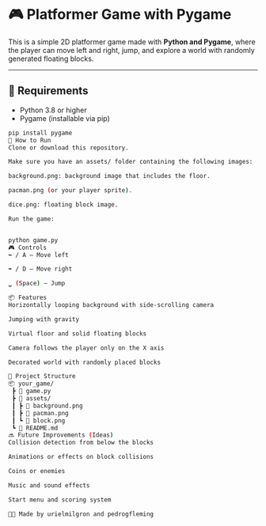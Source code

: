 # 🎮 Platformer Game with Pygame

This is a simple 2D platformer game made with **Python and Pygame**, where the player can move left and right, jump, and explore a world with randomly generated floating blocks.

---

## 🧰 Requirements

- Python 3.8 or higher
- Pygame (installable via pip)

```bash
pip install pygame
🚀 How to Run
Clone or download this repository.

Make sure you have an assets/ folder containing the following images:

background.png: background image that includes the floor.

pacman.png (or your player sprite).

dice.png: floating block image.

Run the game:


python game.py
🎮 Controls
⬅️ / A — Move left

➡️ / D — Move right

␣ (Space) — Jump

📦 Features
Horizontally looping background with side-scrolling camera

Jumping with gravity

Virtual floor and solid floating blocks

Camera follows the player only on the X axis

Decorated world with randomly placed blocks

📁 Project Structure
📦 your_game/
 ┣ 📜 game.py
 ┣ 📁 assets/
 ┃ ┣ 📜 background.png
 ┃ ┣ 📜 pacman.png
 ┃ ┗ 📜 block.png
 ┗ 📜 README.md
🔜 Future Improvements (Ideas)
Collision detection from below the blocks

Animations or effects on block collisions

Coins or enemies

Music and sound effects

Start menu and scoring system

🧑‍💻 Made by urielmilgron and pedrogfleming